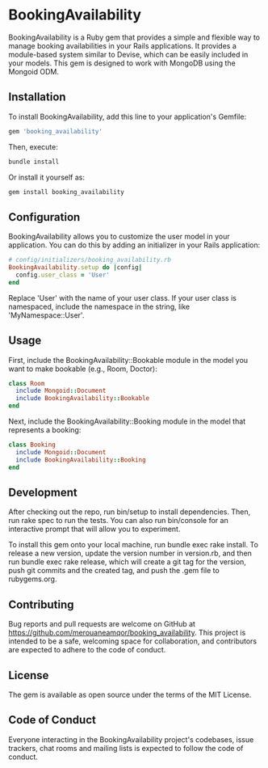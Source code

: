 # BookingAvailability

BookingAvailability is a Ruby gem that provides a simple and flexible way to manage booking availabilities in your Rails applications. It provides a module-based system similar to Devise, which can be easily included in your models. This gem is designed to work with MongoDB using the Mongoid ODM.

## Installation

To install BookingAvailability, add this line to your application's Gemfile:

```ruby
gem 'booking_availability'
```

Then, execute:

```bash
bundle install
```

Or install it yourself as:

```bash
gem install booking_availability
```

## Configuration
BookingAvailability allows you to customize the user model in your application. You can do this by adding an initializer in your Rails application:

```ruby
# config/initializers/booking_availability.rb
BookingAvailability.setup do |config|
  config.user_class = 'User'
end
```

Replace 'User' with the name of your user class. If your user class is namespaced, include the namespace in the string, like 'MyNamespace::User'.

## Usage
First, include the BookingAvailability::Bookable module in the model you want to make bookable (e.g., Room, Doctor):

```ruby
class Room
  include Mongoid::Document
  include BookingAvailability::Bookable
end
```

Next, include the BookingAvailability::Booking module in the model that represents a booking:
```ruby
class Booking
  include Mongoid::Document
  include BookingAvailability::Booking
end
```

## Development
After checking out the repo, run bin/setup to install dependencies. Then, run rake spec to run the tests. You can also run bin/console for an interactive prompt that will allow you to experiment.

To install this gem onto your local machine, run bundle exec rake install. To release a new version, update the version number in version.rb, and then run bundle exec rake release, which will create a git tag for the version, push git commits and the created tag, and push the .gem file to rubygems.org.

## Contributing
Bug reports and pull requests are welcome on GitHub at https://github.com/merouaneamqor/booking_availability. This project is intended to be a safe, welcoming space for collaboration, and contributors are expected to adhere to the code of conduct.

## License
The gem is available as open source under the terms of the MIT License.

## Code of Conduct
Everyone interacting in the BookingAvailability project's codebases, issue trackers, chat rooms and mailing lists is expected to follow the code of conduct.